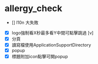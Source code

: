 # allergy_check

- [] l10n 大失敗  
- [x] logo強制看X秒最多看Y中間可點擊跳過 [v]  
- [x] 分頁  
- [x] 讀寫檔使用ApplicationSupportDirectory  
- [x] popup  
- [x] 標題附加icon點擊可開popup  
